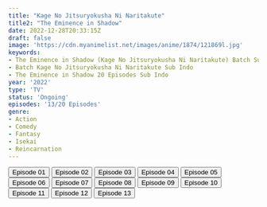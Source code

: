 ```yaml
---
title: "Kage No Jitsuryokusha Ni Naritakute"
title2: "The Eminence in Shadow"
date: 2022-12-28T20:33:15Z
draft: false
image: 'https://cdn.myanimelist.net/images/anime/1874/121869l.jpg'
keywords:
- The Eminence in Shadow (Kage No Jitsuryokusha Ni Naritakute) Batch Sub Indo Doronime
- Batch Kage No Jitsuryokusha Ni Naritakute Sub Indo
- The Eminence in Shadow 20 Episodes Sub Indo
year: '2022'
type: 'TV'
status: 'Ongoing'
episodes: '13/20 Episodes'
genre:
- Action
- Comedy
- Fantasy
- Isekai
- Reincarnation
---
```


<div class="d-g gg-5 gtc-r ai-c">
<button onclick="window.open('?arc=ijIeoRGuR9_20221006/1/MP4/Kuramanime-SDWGDN-01-480p-Doro','_blank')">Episode 01</button>
<button onclick="window.open('?arc=g4PWxrZF3O_20221013/2/MP4/Kuramanime-SDWGDN-02-480p-Doro','_blank')">Episode 02</button>
<button onclick="window.open('?arc=ecyO44lzVS_20221020/3/MP4/Kuramanime-SDWGDN-03-480p-Doro','_blank')">Episode 03</button>
<button onclick="window.open('?arc=5FGrQsON8u_20221027/4/MP4/Kuramanime-SDWGDN-04-480p-Doro','_blank')">Episode 04</button>
<button onclick="window.open('?arc=9zyyN7OS7W_20221103/5/MP4/Kuramanime-SDWGDN-05-480p-Doro','_blank')">Episode 05</button>
<button onclick="window.open('?arc=UPet2cyY2H_20221110/6/MP4/Kuramanime-SDWGDN-06-480p-Doro','_blank')">Episode 06</button>
<button onclick="window.open('?arc=4n1Tp4qBzH_20221117/7/MP4/Kuramanime-SDWGDN-07-480p-Doro','_blank')">Episode 07</button>
<button onclick="window.open('?arc=tgMiaIte7j_20221124/8/MP4/Kuramanime-SDWGDN-08-480p-Doro','_blank')">Episode 08</button>
<button onclick="window.open('?arc=cjwx1vq0JD_20221201/9/MP4/Kuramanime-SDWGDN-09-480p-Doro','_blank')">Episode 09</button>
<button onclick="window.open('?arc=RMIIsloSjK_20221208/10/MP4/Kuramanime-SDWGDN-10-480p-Doro','_blank')">Episode 10</button>
<button onclick="window.open('?arc=AkiHjuxrDr_20221215/11/MP4/Kuramanime-SDWGDN-11-480p-Doro','_blank')">Episode 11</button>
<button onclick="window.open('?arc=OnIMrpxrzX_20221222/12/MP4/Kuramanime-SDWGDN-12-480p-Doro','_blank')">Episode 12</button>
<button onclick="window.open('?arc=4OI2ojfYK2_20221229/13/MP4/Kuramanime-SDWGDN-13-480p-Doro','_blank')">Episode 13</button>
</div>